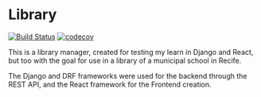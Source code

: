 # Library

[![Build Status](https://travis-ci.org/seucolega/library.svg?branch=master)](https://travis-ci.org/seucolega/library)
[![codecov](https://codecov.io/gh/seucolega/library/branch/master/graph/badge.svg)](https://codecov.io/gh/seucolega/library)

This is a library manager, created for testing my learn in Django and React, but too with the goal for use in a library of a municipal school in Recife.

The Django and DRF frameworks were used for the backend through the REST API, and the React framework for the Frontend creation.

